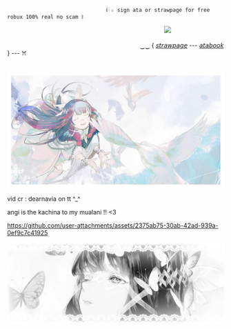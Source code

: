                                     ꒰ ☆ sign ata or strawpage for free robux 100% real no scam ꒱


　　　　　　　　　　　　　　　　　　　　　　　　　　![](https://komarev.com/ghpvc/?username=your-github-username&label=heavenly+angels&color=lightgrey)


　　　　　　　　　　　　　　　　　　　　　　‿‿ { [𝘴𝘵𝘳𝘢𝘸𝘱𝘢𝘨𝘦](https://sharkysurfer.straw.page/) --- [𝘢𝘵𝘢𝘣𝘰𝘰𝘬](https://aevsria.atabook.org/?page=1) } --- ꕮ

                      
　　　　　　　　　　![image](https://github.com/aevsria/aevsria/blob/main/columbina%20banner2.jpg?raw=true)

          
vid cr : dearnavia on tt ^_^

angi is the kachina to my mualani !! <3

https://github.com/user-attachments/assets/2375ab75-30ab-42ad-939a-0ef9c7c41925

![image](https://github.com/aevsria/aevsria/blob/main/columbina%20banner.jpg?raw=true)
<!--
**aevsria/aevsria** is a ✨ _special_ ✨ repository because its `README.md` (this file) appears on your GitHub profile.

Here are some ideas to get you started:

- 🔭 I’m currently working on ...
- 🌱 I’m currently learning ...
- 👯 I’m looking to collaborate on ...
- 🤔 I’m looking for help with ...
- 💬 Ask me about ...
- 📫 How to reach me: ...
- 😄 Pronouns: ...
- ⚡ Fun fact: ...
-->
